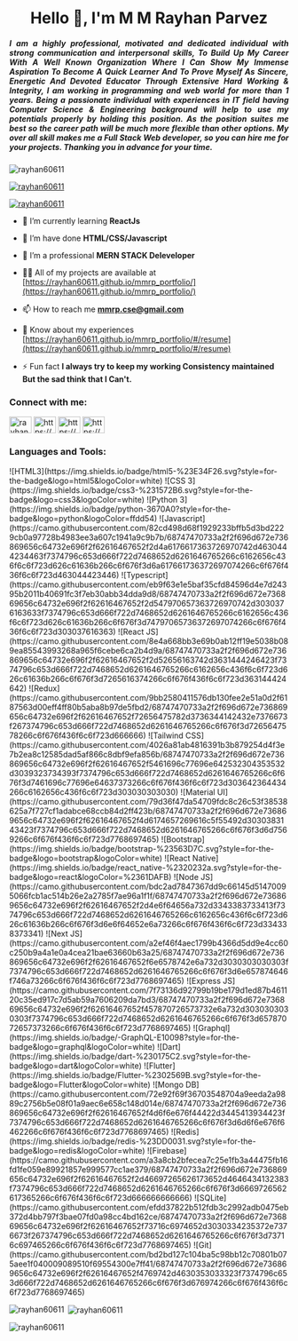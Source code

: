 <h1 align="center">Hello 👋, I'm M M Rayhan Parvez</h1>
<h5 align="justify">I am a highly professional, motivated and dedicated individual with strong communication and interpersonal skills, To Build Up My Career With A Well Known Organization Where I Can Show My Immense Aspiration To Become A Quick Learner And To Prove Myself As Sincere, Energetic And Devoted Educator Through Extensive Hard Working & Integrity, I am working in programming and web world for more than 1 years. Being a passionate individual with experiences in IT field having Computer Science & Engineering background will help to use my potentials properly by holding this position. As the position suites me best so the career path will be much more flexible than other options. My over all skill makes me a Full Stack Web developer, so you can hire me for your projects. Thanking you in advance for your time.</h5>

<p align="left"> <img src="https://komarev.com/ghpvc/?username=rayhan60611&label=Profile%20views&color=0b8e25&style=flat" alt="rayhan60611" /> </p>

<p align="left"> <a href="https://github.com/ryo-ma/github-profile-trophy"><img src="https://github-profile-trophy.vercel.app/?username=rayhan60611&theme=onedark" alt="rayhan60611" /></a> </p>

<p align="left"> <a href="https://twitter.com/rayhan60611" target="blank"><img src="https://img.shields.io/twitter/follow/rayhan60611?logo=twitter&style=for-the-badge" alt="rayhan60611" /></a> </p>

- 🌱 I’m currently learning **ReactJs** 

- 🌱 I’m have done **HTML/CSS/Javascript** 

- 🌱 I’m a professional **MERN STACK Deleveloper** 

- 👨‍💻 All of my projects are available at [https://rayhan60611.github.io/mmrp_portfolio/](https://rayhan60611.github.io/mmrp_portfolio/)

- 📫 How to reach me **mmrp.cse@gmail.com**

- 📄 Know about my experiences [https://rayhan60611.github.io/mmrp_portfolio/#/resume](https://rayhan60611.github.io/mmrp_portfolio/#/resume)

- ⚡ Fun fact **I always try to keep my working Consistency maintained But the sad think that I Can't.**

<h3 align="left">Connect with me:</h3>
<p align="left">
<a href="https://twitter.com/rayhan60611" target="blank"><img align="center" src="https://cdn.jsdelivr.net/npm/simple-icons@3.0.1/icons/twitter.svg" alt="rayhan60611" height="30" width="40" /></a>
<a href="https://linkedin.com/in/https://www.linkedin.com/in/m-m-rayhan-parvez-035919171/" target="blank"><img align="center" src="https://cdn.jsdelivr.net/npm/simple-icons@3.0.1/icons/linkedin.svg" alt="https://www.linkedin.com/in/m-m-rayhan-parvez-035919171/" height="30" width="40" /></a>
<a href="https://fb.com/https://www.facebook.com/attentive.stupid/" target="blank"><img align="center" src="https://cdn.jsdelivr.net/npm/simple-icons@3.0.1/icons/facebook.svg" alt="https://www.facebook.com/attentive.stupid/" height="30" width="40" /></a>
<a href="https://www.youtube.com/c/https://www.youtube.com/channel/uc1fgzh1jmobi1yiwgkjpdrw" target="blank"><img align="center" src="https://cdn.jsdelivr.net/npm/simple-icons@3.0.1/icons/youtube.svg" alt="https://www.youtube.com/channel/uc1fgzh1jmobi1yiwgkjpdrw" height="30" width="40" /></a>
</p>

<h3 align="left">Languages and Tools:</h3>
![HTML3](https://img.shields.io/badge/html5-%23E34F26.svg?style=for-the-badge&logo=html5&logoColor=white) ![CSS 3](https://img.shields.io/badge/css3-%231572B6.svg?style=for-the-badge&logo=css3&logoColor=white) ![Python 3](https://img.shields.io/badge/python-3670A0?style=for-the-badge&logo=python&logoColor=ffdd54) ![Javascript](https://camo.githubusercontent.com/82cd498d68f1929233bffb5d3bd2229cb0a97728b4983ee3a607c1941a9c9b7b/68747470733a2f2f696d672e736869656c64732e696f2f62616467652f2d4a6176617363726970742d4630444234463f7374796c653d666f722d7468652d6261646765266c6162656c436f6c6f723d626c61636b266c6f676f3d6a617661736372697074266c6f676f436f6c6f723d463044423446) ![Typescript](https://camo.githubusercontent.com/eb9f63e1e5baf35cfd84596d4e7d24395b2011b40691fc3f7eb30abb34dda9d8/68747470733a2f2f696d672e736869656c64732e696f2f62616467652f2d547970657363726970742d3030376163633f7374796c653d666f722d7468652d6261646765266c6162656c436f6c6f723d626c61636b266c6f676f3d74797065736372697074266c6f676f436f6c6f723d303037616363) ![React JS](https://camo.githubusercontent.com/8e4a668bb3e69b0ab12ff19e5038b089ea85543993268a965f6cebe6ca2b4d9a/68747470733a2f2f696d672e736869656c64732e696f2f62616467652f2d52656163742d3631444246423f7374796c653d666f722d7468652d6261646765266c6162656c436f6c6f723d626c61636b266c6f676f3d7265616374266c6f676f436f6c6f723d363144424642) ![Redux](https://camo.githubusercontent.com/9bb2580411576db130fee2e51a0d2f6187563d00eff4ff80b5aba8b97de5fbd2/68747470733a2f2f696d672e736869656c64732e696f2f62616467652f72656475782d3736344142432e7376673f267374796c653d666f722d7468652d6261646765266c6f676f3d7265647578266c6f676f436f6c6f723d666666) ![Tailwind CSS](https://camo.githubusercontent.com/4026a81ab4816391b3b879254d4f3e7b2ea8c12585dad5af866c8dbf9efa856b/68747470733a2f2f696d672e736869656c64732e696f2f62616467652f5461696c77696e642532304353532d3039323734393f7374796c653d666f722d7468652d6261646765266c6f676f3d7461696c77696e64637373266c6f676f436f6c6f723d303642364434266c6162656c436f6c6f723d303030303030) ![Material UI](https://camo.githubusercontent.com/79d36f47da54709fdc8c26c53f38538625a7f727cf1adabce68ccb84d2ff423b/68747470733a2f2f696d672e736869656c64732e696f2f62616467652f4d6174657269616c5f55492d3030383143423f7374796c653d666f722d7468652d6261646765266c6f676f3d6d7569266c6f676f436f6c6f723d7768697465) ![Bootstrap](https://img.shields.io/badge/bootstrap-%23563D7C.svg?style=for-the-badge&logo=bootstrap&logoColor=white) ![React Native](https://img.shields.io/badge/react_native-%2320232a.svg?style=for-the-badge&logo=react&logoColor=%2361DAFB) ![Node JS](https://camo.githubusercontent.com/bdc2ad7847367dd9c66145d51470095066fcb1ac514b26e2a2785f7ae96a1f1f/68747470733a2f2f696d672e736869656c64732e696f2f62616467652f2d4e6f64656a732d3343383733413f7374796c653d666f722d7468652d6261646765266c6162656c436f6c6f723d626c61636b266c6f676f3d6e6f64652e6a73266c6f676f436f6c6f723d334338373341) ![Next JS](https://camo.githubusercontent.com/a2ef46f4aec1799b4366d5dd9e4cc60c250b9a4a1e0a4cea21bae63660b63a25/68747470733a2f2f696d672e736869656c64732e696f2f62616467652f6e6578742e6a732d3030303030303f7374796c653d666f722d7468652d6261646765266c6f676f3d6e657874646f746a73266c6f676f436f6c6f723d7768697465) ![Express JS](https://camo.githubusercontent.com/7f73136d92799b19be179d1ed87b461120c35ed917c7d5ab59a7606209da7bd3/68747470733a2f2f696d672e736869656c64732e696f2f62616467652f457870726573732e6a732d3030303030303f7374796c653d666f722d7468652d6261646765266c6f676f3d65787072657373266c6f676f436f6c6f723d7768697465) ![Graphql](https://img.shields.io/badge/-GraphQL-E10098?style=for-the-badge&logo=graphql&logoColor=white) ![Dart](https://img.shields.io/badge/dart-%230175C2.svg?style=for-the-badge&logo=dart&logoColor=white) ![Flutter](https://img.shields.io/badge/Flutter-%2302569B.svg?style=for-the-badge&logo=Flutter&logoColor=white) ![Mongo DB](https://camo.githubusercontent.com/72e92f69f36703548704a9eeda2a9889c2756b5e08f01a9aec6e658c148d014e/68747470733a2f2f696d672e736869656c64732e696f2f62616467652f4d6f6e676f44422d3445413934423f7374796c653d666f722d7468652d6261646765266c6f676f3d6d6f6e676f6462266c6f676f436f6c6f723d7768697465) ![Redis](https://img.shields.io/badge/redis-%23DD0031.svg?style=for-the-badge&logo=redis&logoColor=white) ![Firebase](https://camo.githubusercontent.com/a3a8cb2bfecea7c25e1fb3a44475fb16fd1fe059e89921857e999577cc1ae379/68747470733a2f2f696d672e736869656c64732e696f2f62616467652f2d46697265626173652d4646434132383f7374796c653d666f722d7468652d6261646765266c6f676f3d6669726562617365266c6f676f436f6c6f723d666666666666) ![SQLite](https://camo.githubusercontent.com/efdd37822b512fdb3c2992adb0475eb372d4bb797f3bae07fd0a98cc4bd162ce/68747470733a2f2f696d672e736869656c64732e696f2f62616467652f73716c6974652d3030334235372e7376673f267374796c653d666f722d7468652d6261646765266c6f676f3d73716c697465266c6f676f436f6c6f723d7768697465) ![Git](https://camo.githubusercontent.com/bd2bd127c104ba5c98bb12c70801b075aee1f040009089510f69554300e7ff41/68747470733a2f2f696d672e736869656c64732e696f2f62616467652f4769742d4630353033323f7374796c653d666f722d7468652d6261646765266c6f676f3d676974266c6f676f436f6c6f723d7768697465)

<p><img align="left" src="https://github-readme-stats.vercel.app/api/top-langs?username=rayhan60611&show_icons=true&theme=dracula&bg_color=050505&locale=en&layout=compact" alt="rayhan60611" /></p>

<p>&nbsp;<img align="center" src="https://github-readme-stats.vercel.app/api?username=rayhan60611&show_icons=true&theme=radical&bg_color=1f1f1f&locale=en" alt="rayhan60611" /></p>

<p><img align="center" src="https://github-readme-streak-stats.herokuapp.com/?user=rayhan60611&theme=default" alt="rayhan60611" /></p>

